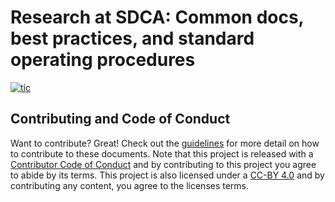 # Research at SDCA: Common docs, best practices, and standard operating procedures

<!-- badges: start -->

[![tic](https://github.com/steno-aarhus/research/workflows/tic/badge.svg?branch=main)](https://github.com/steno-aarhus/research/actions)

<!-- badges: end -->

## Contributing and Code of Conduct

Want to contribute? Great! Check out the
[guidelines](https://steno-aarhus.github.io/research/CONTRIBUTING.html)
for more detail on how to contribute to these documents. Note that this
project is released with a [Contributor Code of
Conduct](https://steno-aarhus.github.io/research/CONDUCT.html) and by
contributing to this project you agree to abide by its terms. This
project is also licensed under a [CC-BY
4.0](https://github.com/steno-aarhus/research/blob/main/LICENSE.md) and
by contributing any content, you agree to the licenses terms.

